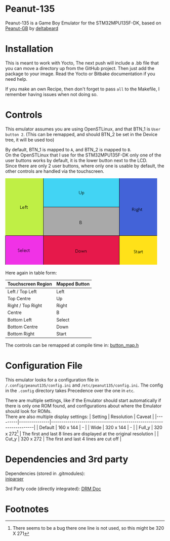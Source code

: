 # Peanut-135

Peanut-135 is a Game Boy Emulator for the STM32MPU135F-DK, based on [Peanut-GB](https://github.com/deltabeard/Peanut-GB) by [deltabeard](https://github.com/deltabeard)

# Installation

This is meant to work with Yocto, The next push will include a .bb file that you can move a directory up from the GitHub project.
Then just add the package to your image. Read the Yocto or Bitbake documentation if you need help.

If you make an own Recipe, then don't forget to pass `all` to the Makefile, I remember having issues when not doing so.

# Controls

This emulator assumes you are using OpenSTLinux, and that BTN_1 is `User button 2`. (This can be remapped, and should BTN_2 be set in the Device tree, it will be used too)  

By default, BTN_1 is mapped to `A`, and BTN_2 is mapped to `B`.  
On the OpenSTLinux that I use for the STM32MPU135F-DK only one of the user buttons works by default, it is the lower button next to the LCD.  
Since there are only 2 user buttons, where only one is usable by default, the other controls are handled via the touchscreen.  

![Image: Touchscreen controls](img/touchscreen%20button%20map.png)

Here again in table form:

| Touchscreen Region | Mapped Button |
|--------------------|---------------|
| Left / Top Left    | Left          |
| Top Centre         | Up            |
| Right / Top Right  | Right         |
| Centre             | B             |
| Bottom Left        | Select        |
| Bottom Centre      | Down          |
| Bottom Right       | Start         |

The controls can be remapped at compile time in: [button_map.h](headers/button_map.h)

# Configuration File

This emulator looks for a configuration file in `/.config/peanut135/config.ini` and `/etc/peanut135/config.ini`.
The config in the `.config` directory takes Precedence over the one in `etc`.

There are multiple settings, like if the Emulator should start automatically if there is only one ROM found, and configurations about where the Emulator should look for ROMs.  
There are also multiple display settings:
| Setting | Resolution    | Caveat                                                              |
|---------|---------------|---------------------------------------------------------------------|
| Default | 160 x 144     |                                    -                                |
| Wide    | 320 x 144     |                                    -                                |
| Full_y  | 320 x 272[^1] | The first and last 8 lines are displayed at the original resolution |
| Cut_y   | 320 x 272     | The first and last 4 lines are cut off                              |

# Dependencies and 3rd party

Dependencies (stored in .gitmodules):  
[iniparser](https://gitlab.com/iniparser/iniparser.git)  
  
3rd Party code (directly integrated):
[DRM Doc](https://github.com/ascent12/drm_doc)

# Footnotes

[^1]: There seems to be a bug there one line is not used, so this might be 320 X 271


